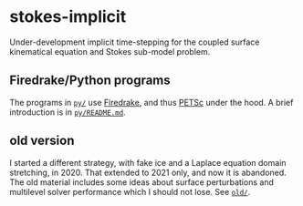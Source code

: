 # stokes-implicit

Under-development implicit time-stepping for the coupled surface kinematical equation and Stokes sub-model problem.

## Firedrake/Python programs

The programs in [`py/`](py/) use [Firedrake](https://www.firedrakeproject.org/), and thus [PETSc](http://www.mcs.anl.gov/petsc/) under the hood.  A brief introduction is in [`py/README.md`](py/README.md).

## old version

I started a different strategy, with fake ice and a Laplace equation domain stretching, in 2020.  That extended to 2021 only, and now it is abandoned.  The old material includes some ideas about surface perturbations and multilevel solver performance which I should not lose.  See [`old/`](old/).
